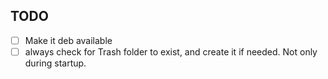 ## TODO

- [ ] Make it deb available
- [ ] always check for Trash folder to exist, and create it if needed. Not only during startup.
